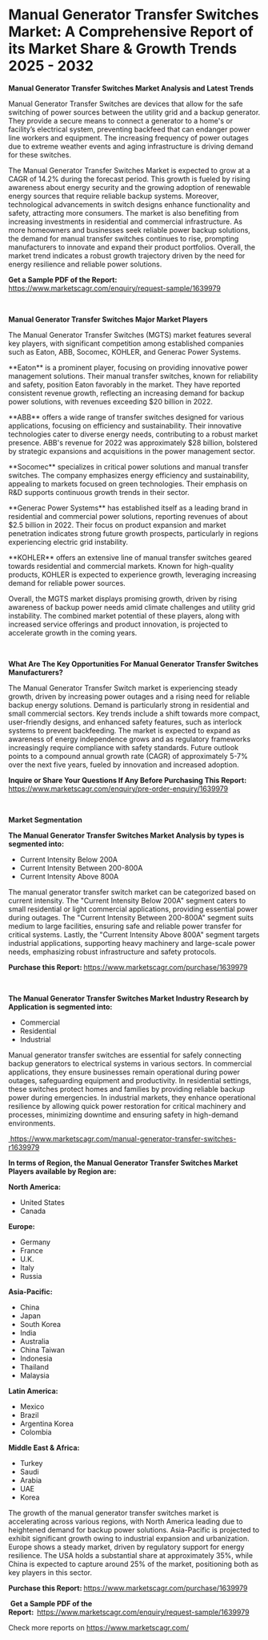 <p><h1>Manual Generator Transfer Switches Market: A Comprehensive Report of its Market Share & Growth Trends 2025 - 2032</h1></p><p><strong>Manual Generator Transfer Switches Market Analysis and Latest Trends</strong></p>
<p><p>Manual Generator Transfer Switches are devices that allow for the safe switching of power sources between the utility grid and a backup generator. They provide a secure means to connect a generator to a home's or facility’s electrical system, preventing backfeed that can endanger power line workers and equipment. The increasing frequency of power outages due to extreme weather events and aging infrastructure is driving demand for these switches. </p><p>The Manual Generator Transfer Switches Market is expected to grow at a CAGR of 14.2% during the forecast period. This growth is fueled by rising awareness about energy security and the growing adoption of renewable energy sources that require reliable backup systems. Moreover, technological advancements in switch designs enhance functionality and safety, attracting more consumers. The market is also benefiting from increasing investments in residential and commercial infrastructure. As more homeowners and businesses seek reliable power backup solutions, the demand for manual transfer switches continues to rise, prompting manufacturers to innovate and expand their product portfolios. Overall, the market trend indicates a robust growth trajectory driven by the need for energy resilience and reliable power solutions.</p></p>
<p><strong>Get a Sample PDF of the Report:&nbsp;</strong> <a href="https://www.marketscagr.com/enquiry/request-sample/1639979?utm_campaign=2653&utm_medium=2&utm_source=Github&utm_content=ia&utm_term=07042025&utm_id=manual-generator-transfer-switches">https://www.marketscagr.com/enquiry/request-sample/1639979</a></p>
<p>&nbsp;</p>
<p><strong>Manual Generator Transfer Switches Major Market Players</strong></p>
<p><p>The Manual Generator Transfer Switches (MGTS) market features several key players, with significant competition among established companies such as Eaton, ABB, Socomec, KOHLER, and Generac Power Systems.</p><p>**Eaton** is a prominent player, focusing on providing innovative power management solutions. Their manual transfer switches, known for reliability and safety, position Eaton favorably in the market. They have reported consistent revenue growth, reflecting an increasing demand for backup power solutions, with revenues exceeding $20 billion in 2022.</p><p>**ABB** offers a wide range of transfer switches designed for various applications, focusing on efficiency and sustainability. Their innovative technologies cater to diverse energy needs, contributing to a robust market presence. ABB's revenue for 2022 was approximately $28 billion, bolstered by strategic expansions and acquisitions in the power management sector.</p><p>**Socomec** specializes in critical power solutions and manual transfer switches. The company emphasizes energy efficiency and sustainability, appealing to markets focused on green technologies. Their emphasis on R&D supports continuous growth trends in their sector.</p><p>**Generac Power Systems** has established itself as a leading brand in residential and commercial power solutions, reporting revenues of about $2.5 billion in 2022. Their focus on product expansion and market penetration indicates strong future growth prospects, particularly in regions experiencing electric grid instability.</p><p>**KOHLER** offers an extensive line of manual transfer switches geared towards residential and commercial markets. Known for high-quality products, KOHLER is expected to experience growth, leveraging increasing demand for reliable power sources.</p><p>Overall, the MGTS market displays promising growth, driven by rising awareness of backup power needs amid climate challenges and utility grid instability. The combined market potential of these players, along with increased service offerings and product innovation, is projected to accelerate growth in the coming years.</p></p>
<p>&nbsp;</p>
<p><strong>What Are The Key Opportunities For Manual Generator Transfer Switches Manufacturers?</strong></p>
<p><p>The Manual Generator Transfer Switch market is experiencing steady growth, driven by increasing power outages and a rising need for reliable backup energy solutions. Demand is particularly strong in residential and small commercial sectors. Key trends include a shift towards more compact, user-friendly designs, and enhanced safety features, such as interlock systems to prevent backfeeding. The market is expected to expand as awareness of energy independence grows and as regulatory frameworks increasingly require compliance with safety standards. Future outlook points to a compound annual growth rate (CAGR) of approximately 5-7% over the next five years, fueled by innovation and increased adoption.</p></p>
<p><strong>Inquire or Share Your Questions If Any Before Purchasing This Report:</strong> <a href="https://www.marketscagr.com/enquiry/pre-order-enquiry/1639979?utm_campaign=2653&utm_medium=2&utm_source=Github&utm_content=ia&utm_term=07042025&utm_id=manual-generator-transfer-switches">https://www.marketscagr.com/enquiry/pre-order-enquiry/1639979</a></p>
<p>&nbsp;</p>
<p><strong>Market Segmentation</strong></p>
<p><strong>The Manual Generator Transfer Switches Market Analysis by types is segmented into:</strong></p>
<p><ul><li>Current Intensity Below 200A</li><li>Current Intensity Between 200-800A</li><li>Current Intensity Above 800A</li></ul></p>
<p><p>The manual generator transfer switch market can be categorized based on current intensity. The "Current Intensity Below 200A" segment caters to small residential or light commercial applications, providing essential power during outages. The "Current Intensity Between 200-800A" segment suits medium to large facilities, ensuring safe and reliable power transfer for critical systems. Lastly, the "Current Intensity Above 800A" segment targets industrial applications, supporting heavy machinery and large-scale power needs, emphasizing robust infrastructure and safety protocols.</p></p>
<p><strong>Purchase this Report:&nbsp;</strong><a href="https://www.marketscagr.com/purchase/1639979?utm_campaign=2653&utm_medium=2&utm_source=Github&utm_content=ia&utm_term=07042025&utm_id=manual-generator-transfer-switches">https://www.marketscagr.com/purchase/1639979</a></p>
<p>&nbsp;</p>
<p><strong>The Manual Generator Transfer Switches Market Industry Research by Application is segmented into:</strong></p>
<p><ul><li>Commercial</li><li>Residential</li><li>Industrial</li></ul></p>
<p><p>Manual generator transfer switches are essential for safely connecting backup generators to electrical systems in various sectors. In commercial applications, they ensure businesses remain operational during power outages, safeguarding equipment and productivity. In residential settings, these switches protect homes and families by providing reliable backup power during emergencies. In industrial markets, they enhance operational resilience by allowing quick power restoration for critical machinery and processes, minimizing downtime and ensuring safety in high-demand environments.</p></p>
<p><a href="https://www.marketscagr.com/manual-generator-transfer-switches-r1639979?utm_campaign=2653&utm_medium=2&utm_source=Github&utm_content=ia&utm_term=07042025&utm_id=manual-generator-transfer-switches">&nbsp;https://www.marketscagr.com/manual-generator-transfer-switches-r1639979</a></p>
<p><strong>In terms of Region, the Manual Generator Transfer Switches Market Players available by Region are:</strong></p>
<p>
    <p> <strong> North America: </strong>
        <ul>
            <li>United States</li>
            <li>Canada</li>
        </ul>
        </p> 
    <p> <strong> Europe: </strong>
        <ul>
            <li>Germany</li>
            <li>France</li>
            <li>U.K.</li>
            <li>Italy</li>
            <li>Russia</li>
        </ul>
        </p> 
    <p> <strong> Asia-Pacific: </strong>
        <ul>
            <li>China</li>
            <li>Japan</li>
            <li>South Korea</li>
            <li>India</li>
            <li>Australia</li>
            <li>China Taiwan</li>
            <li>Indonesia</li>
            <li>Thailand</li>
            <li>Malaysia</li>
        </ul>
        </p> 
    <p> <strong> Latin America: </strong>
        <ul>
            <li>Mexico</li>
            <li>Brazil</li>
            <li>Argentina Korea</li>
            <li>Colombia</li>
        </ul>
        </p> 
    <p> <strong> Middle East & Africa: </strong>
        <ul>
            <li>Turkey</li>
            <li>Saudi</li>
            <li>Arabia</li>
            <li>UAE</li>
            <li>Korea</li>
        </ul>
    </p>
    </p>
<p><p>The growth of the manual generator transfer switches market is accelerating across various regions, with North America leading due to heightened demand for backup power solutions. Asia-Pacific is projected to exhibit significant growth owing to industrial expansion and urbanization. Europe shows a steady market, driven by regulatory support for energy resilience. The USA holds a substantial share at approximately 35%, while China is expected to capture around 25% of the market, positioning both as key players in this sector.</p></p>
<p><strong>Purchase this Report: </strong><a href="https://www.marketscagr.com/purchase/1639979?utm_campaign=2653&utm_medium=2&utm_source=Github&utm_content=ia&utm_term=07042025&utm_id=manual-generator-transfer-switches">https://www.marketscagr.com/purchase/1639979</a></p>
<p>&nbsp;<strong>Get a Sample PDF of the Report:&nbsp;&nbsp;</strong><a href="https://www.marketscagr.com/enquiry/request-sample/1639979?utm_campaign=2653&utm_medium=2&utm_source=Github&utm_content=ia&utm_term=07042025&utm_id=manual-generator-transfer-switches">https://www.marketscagr.com/enquiry/request-sample/1639979</a></p>
<p><strong></strong></p>
<p>Check more reports on <a href="https://www.marketscagr.com/?utm_campaign=2653&utm_medium=2&utm_source=Github&utm_content=ia&utm_term=07042025&utm_id=manual-generator-transfer-switches">https://www.marketscagr.com/</a></p>